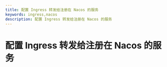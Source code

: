 ```yaml
---
title: 配置 Ingress 转发给注册在 Nacos 的服务
keywords: ingress,nacos
description: 配置 Ingress 转发给注册在 Nacos 的服务
---
```


# 配置 Ingress 转发给注册在 Nacos 的服务
